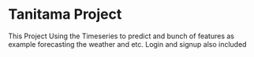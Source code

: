 
# Tanitama Project

This Project Using the Timeseries to predict and bunch of features as example forecasting the weather and etc. Login and signup also included
